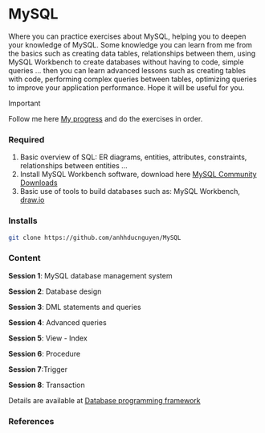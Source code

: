# MySQL

Where you can practice exercises about MySQL, helping you to deepen your knowledge of MySQL. Some knowledge you can learn from me from the basics such as creating data tables, relationships between them, using MySQL Workbench to create databases without having to code, simple queries ... then you can learn advanced lessons such as creating tables with code, performing complex queries between tables, optimizing queries to improve your application performance. Hope it will be useful for you.



> [!IMPORTANT]
> Follow me here [My progress](https://github.com/anhhducnguyen/MySQL/issues/44) and do the exercises in order. 

### Required

1. Basic overview of SQL: ER diagrams, entities, attributes, constraints, relationships between entities ...
2. Install MySQL Workbench software, download here [MySQL Community Downloads](https://dev.mysql.com/downloads/installer/)
3. Basic use of tools to build databases such as: MySQL Workbench, [draw.io](https://app.diagrams.net/)

### Installs

```bash
git clone https://github.com/anhhducnguyen/MySQL
```

### Content

**Session 1**: MySQL database management system

**Session 2**: Database design

**Session 3**: DML statements and queries

**Session 4**: Advanced queries

**Session 5**: View - Index

**Session 6**: Procedure

**Session 7**:Trigger

**Session 8**: Transaction

Details are available at [Database programming framework](https://github.com/anhhducnguyen/MySQL/wiki)

### References



			
		


